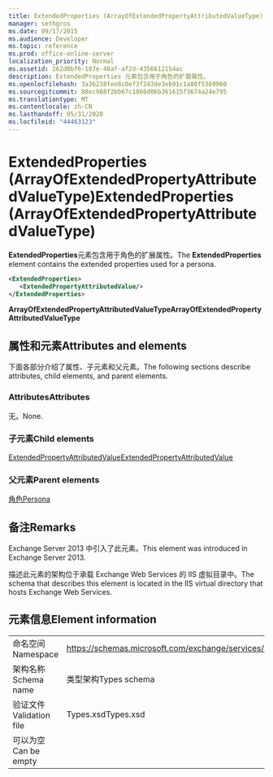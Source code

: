 ```yaml
---
title: ExtendedProperties (ArrayOfExtendedPropertyAttributedValueType)
manager: sethgros
ms.date: 09/17/2015
ms.audience: Developer
ms.topic: reference
ms.prod: office-online-server
localization_priority: Normal
ms.assetid: 262d0bf6-107e-48af-af2d-4356612154ac
description: ExtendedProperties 元素包含用于角色的扩展属性。
ms.openlocfilehash: 3a3b238fee8c0ef3f243de3eb91c1a80f5369960
ms.sourcegitcommit: 88ec988f2bb67c1866d06b361615f3674a24e795
ms.translationtype: MT
ms.contentlocale: zh-CN
ms.lasthandoff: 05/31/2020
ms.locfileid: "44463123"
---
```

# <a name="extendedproperties-arrayofextendedpropertyattributedvaluetype"></a><span data-ttu-id="68dbe-103">ExtendedProperties (ArrayOfExtendedPropertyAttributedValueType)</span><span class="sxs-lookup"><span data-stu-id="68dbe-103">ExtendedProperties (ArrayOfExtendedPropertyAttributedValueType)</span></span>

<span data-ttu-id="68dbe-104">**ExtendedProperties**元素包含用于角色的扩展属性。</span><span class="sxs-lookup"><span data-stu-id="68dbe-104">The **ExtendedProperties** element contains the extended properties used for a persona.</span></span> 
  
```XML
<ExtendedProperties>
   <ExtendedPropertyAttributedValue/>
</ExtendedProperties>
```

 <span data-ttu-id="68dbe-105">**ArrayOfExtendedPropertyAttributedValueType**</span><span class="sxs-lookup"><span data-stu-id="68dbe-105">**ArrayOfExtendedPropertyAttributedValueType**</span></span>
## <a name="attributes-and-elements"></a><span data-ttu-id="68dbe-106">属性和元素</span><span class="sxs-lookup"><span data-stu-id="68dbe-106">Attributes and elements</span></span>

<span data-ttu-id="68dbe-107">下面各部分介绍了属性、子元素和父元素。</span><span class="sxs-lookup"><span data-stu-id="68dbe-107">The following sections describe attributes, child elements, and parent elements.</span></span>
  
### <a name="attributes"></a><span data-ttu-id="68dbe-108">Attributes</span><span class="sxs-lookup"><span data-stu-id="68dbe-108">Attributes</span></span>

<span data-ttu-id="68dbe-109">无。</span><span class="sxs-lookup"><span data-stu-id="68dbe-109">None.</span></span>
  
### <a name="child-elements"></a><span data-ttu-id="68dbe-110">子元素</span><span class="sxs-lookup"><span data-stu-id="68dbe-110">Child elements</span></span>

[<span data-ttu-id="68dbe-111">ExtendedPropertyAttributedValue</span><span class="sxs-lookup"><span data-stu-id="68dbe-111">ExtendedPropertyAttributedValue</span></span>](extendedpropertyattributedvalue.md)
  
### <a name="parent-elements"></a><span data-ttu-id="68dbe-112">父元素</span><span class="sxs-lookup"><span data-stu-id="68dbe-112">Parent elements</span></span>

[<span data-ttu-id="68dbe-113">角色</span><span class="sxs-lookup"><span data-stu-id="68dbe-113">Persona</span></span>](persona.md)
  
## <a name="remarks"></a><span data-ttu-id="68dbe-114">备注</span><span class="sxs-lookup"><span data-stu-id="68dbe-114">Remarks</span></span>

<span data-ttu-id="68dbe-115">Exchange Server 2013 中引入了此元素。</span><span class="sxs-lookup"><span data-stu-id="68dbe-115">This element was introduced in Exchange Server 2013.</span></span>
  
<span data-ttu-id="68dbe-116">描述此元素的架构位于承载 Exchange Web Services 的 IIS 虚拟目录中。</span><span class="sxs-lookup"><span data-stu-id="68dbe-116">The schema that describes this element is located in the IIS virtual directory that hosts Exchange Web Services.</span></span>
  
## <a name="element-information"></a><span data-ttu-id="68dbe-117">元素信息</span><span class="sxs-lookup"><span data-stu-id="68dbe-117">Element information</span></span>

|||
|:-----|:-----|
|<span data-ttu-id="68dbe-118">命名空间</span><span class="sxs-lookup"><span data-stu-id="68dbe-118">Namespace</span></span>  <br/> |https://schemas.microsoft.com/exchange/services/2006/types  <br/> |
|<span data-ttu-id="68dbe-119">架构名称</span><span class="sxs-lookup"><span data-stu-id="68dbe-119">Schema name</span></span>  <br/> |<span data-ttu-id="68dbe-120">类型架构</span><span class="sxs-lookup"><span data-stu-id="68dbe-120">Types schema</span></span>  <br/> |
|<span data-ttu-id="68dbe-121">验证文件</span><span class="sxs-lookup"><span data-stu-id="68dbe-121">Validation file</span></span>  <br/> |<span data-ttu-id="68dbe-122">Types.xsd</span><span class="sxs-lookup"><span data-stu-id="68dbe-122">Types.xsd</span></span>  <br/> |
|<span data-ttu-id="68dbe-123">可以为空</span><span class="sxs-lookup"><span data-stu-id="68dbe-123">Can be empty</span></span>  <br/> ||
   

